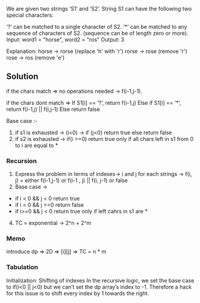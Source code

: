 We are given two strings ‘S1’ and ‘S2’. String S1 can have the following two special characters:

‘?’ can be matched to a single character of S2.
‘*’ can be matched to any sequence of characters of S2. (sequence can be of length zero or more).
Input: word1 = "horse", word2 = "ros"
Output: 3

Explanation: 
horse -> rorse (replace 'h' with 'r')
rorse -> rose (remove 'r')
rose -> ros (remove 'e')

## Solution 

if the chars match 
=> no operations needed ->  f(i-1,j-1).

if the chars dont match =>
If S1[i] == ‘?’, return f(i-1,j)
Else if S1[i] == ‘*’, return f(i-1,j) || f(i,j-1)
Else return false

Base case :- 
1. if s1 is exhausted -> (i<0) -> if (j<0) return true else return false
2. if s2 is exhausted -> if(i >=0) return true only if all chars left in s1 from 0 to i are equal to *

### Recursion
1. Express the problem in terms of indexes-> i and j for each strings -> f(i, j) = either f(i-1,j-1) or f(i-1 , j) || f(i, j-1) or false
2. Base case -> 
* if i < 0 && j < 0 return true
* if i < 0 && j >=0 return false
* if i>=0 && j < 0 return true only if left cahrs in s1 are *
4. TC = exponential -> 2^n + 2^m

### Memo
introduce dp => 2D => [i][j] => TC = n * m

### Tabulation
Initialization: Shifting of indexes
In the recursive logic, we set the base case to if(i<0 || j<0) but we can’t set the dp array’s index to -1. Therefore a hack for this issue is to shift every index by 1 towards the right.


